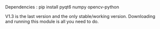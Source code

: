 Dependencies : pip install pyqt6 numpy opencv-python

V1.3 is the last version and the only stable/working version. Downloading and running this module is all you need to do.
